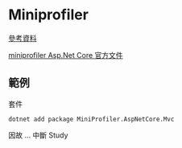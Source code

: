 # Miniprofiler

[參考資料](https://medium.com/@WilliamWhetstone/net-core-project-%E5%BE%9E%E9%9B%B6%E9%96%8B%E5%A7%8B-miniprofiler-record-dapper-sql-statement-22ea1278ca51)

[miniprofiler Asp.Net Core 官方文件](https://miniprofiler.com/dotnet/AspDotNetCore)

## 範例

套件

```
dotnet add package MiniProfiler.AspNetCore.Mvc
```

因故 ... 中斷 Study
